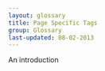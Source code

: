 ```yaml
---
layout: glossary
title: Page Specific Tags
group: Glossary
last-updated: 08-02-2013
---
```


An introduction